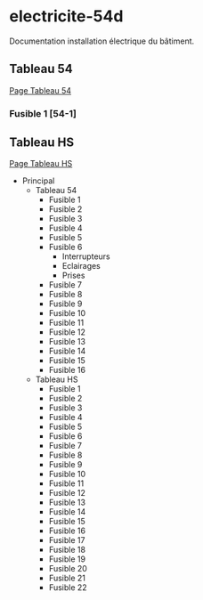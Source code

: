 # electricite-54d
Documentation installation électrique du bâtiment.


## Tableau 54
[Page Tableau 54](54/tableau.md)
### Fusible 1 [54-1]


## Tableau HS
[Page Tableau HS](HS/tableau.md)


- Principal
	- Tableau 54
    	- Fusible 1
        - Fusible 2
        - Fusible 3
        - Fusible 4
        - Fusible 5
        - Fusible 6
        	- Interrupteurs
            - Eclairages
            - Prises
        - Fusible 7
        - Fusible 8
        - Fusible 9
        - Fusible 10
        - Fusible 11
        - Fusible 12
        - Fusible 13
        - Fusible 14
        - Fusible 15
        - Fusible 16
	- Tableau HS
    	- Fusible 1
        - Fusible 2
        - Fusible 3
        - Fusible 4
        - Fusible 5
        - Fusible 6
        - Fusible 7
        - Fusible 8
        - Fusible 9
        - Fusible 10
        - Fusible 11
        - Fusible 12
        - Fusible 13
        - Fusible 14
        - Fusible 15
        - Fusible 16
        - Fusible 17
        - Fusible 18
        - Fusible 19
        - Fusible 20
        - Fusible 21
        - Fusible 22

